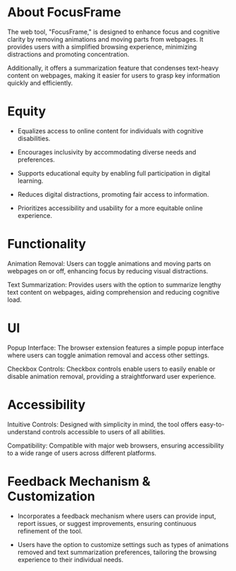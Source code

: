 # About FocusFrame
The web tool, "FocusFrame," is designed to enhance focus and cognitive clarity by removing animations and moving parts from webpages. It provides users with a simplified browsing experience, minimizing distractions and promoting concentration.

Additionally, it offers a summarization feature that condenses text-heavy content on webpages, making it easier for users to grasp key information quickly and efficiently.

# Equity
- Equalizes access to online content for individuals with cognitive disabilities.

- Encourages inclusivity by accommodating diverse needs and preferences.

- Supports educational equity by enabling full participation in digital learning.

- Reduces digital distractions, promoting fair access to information.

- Prioritizes accessibility and usability for a more equitable online experience.

# Functionality 

Animation Removal: Users can toggle animations and moving parts on webpages on or off, enhancing focus by reducing visual distractions.

Text Summarization: Provides users with the option to summarize lengthy text content on webpages, aiding comprehension and reducing cognitive load.

# UI
Popup Interface: The browser extension features a simple popup interface where users can toggle animation removal and access other settings.

Checkbox Controls: Checkbox controls enable users to easily enable or disable animation removal, providing a straightforward user experience.

# Accessibility
Intuitive Controls: Designed with simplicity in mind, the tool offers easy-to-understand controls accessible to users of all abilities.

Compatibility: Compatible with major web browsers, ensuring accessibility to a wide range of users across different platforms.

# Feedback Mechanism & Customization
- Incorporates a feedback mechanism where users can provide input, report issues, or suggest improvements, ensuring continuous refinement of the tool.
  
- Users have the option to customize settings such as types of animations removed and text summarization preferences, tailoring the browsing experience to their individual needs.


